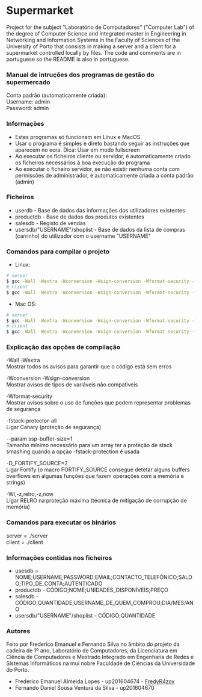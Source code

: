# Supermarket
Project for the subject "Laboratório de Computadores" ("Computer Lab") of the degree of Computer Science and integrated master in Engineering in Networking and Information Systems in the Faculty of Sciences of the University of Porto that consists in making a server and a client for a supermarket controlled locally by files. The code and comments are in portuguese so the README is also in portuguese.


### Manual de intruções dos programas de gestão do supermercado
Conta padrão (automaticamente criada): <br />
Username: admin <br />
Password: admin <br />


### Informações
* Estes programas só funcionam em Linux e MacOS
* Usar o programa é simples e direto bastando seguir as instruções que aparecem no ecra.
Dica: Usar em modo fullscreen
* Ao executar os ficheiros cliente ou servidor, é automaticamente criado os ficheiros 
necessários à boa execução do programa
* Ao executar o ficheiro servidor, se não existir nenhuma conta com permissões de administrador, 
é automaticamente criada a conta padrão (admin)


### Ficheiros
* userdb - Base de dados das informações dos utilizadores existentes
* productdb - Base de dados dos produtos existentes
* salesdb - Registo de vendas
* usersdb/"USERNAME"/shoplist - Base de dados da lista de compras (carrinho) do utilizador com o username "USERNAME"


### Comandos para compilar o projeto
* Linux:
```bash
# server
$ gcc -Wall -Wextra -Wconversion -Wsign-conversion -Wformat-security -fstack-protector-all --param ssp-buffer-size=1 -D_FORTIFY_SOURCE=2 -Wl,-z,relro,-z,now server.c -o server_linux
# client
$ gcc -Wall -Wextra -Wconversion -Wsign-conversion -Wformat-security -fstack-protector-all --param ssp-buffer-size=1 -D_FORTIFY_SOURCE=2 -Wl,-z,relro,-z,now client.c -o client_linux
```

* Mac OS:
```bash
# server
$ gcc -Wall -Wextra -Wconversion -Wsign-conversion -Wformat-security -fstack-protector-all --param ssp-buffer-size=1 -D_FORTIFY_SOURCE=2 server.c -o server_macos <br />
# client
$ gcc -Wall -Wextra -Wconversion -Wsign-conversion -Wformat-security -fstack-protector-all --param ssp-buffer-size=1 -D_FORTIFY_SOURCE=2 client.c -o client_macos <br />
```

### Explicação das opções de compilação
-Wall -Wextra <br />
Mostrar todos os avisos para garantir que o código está sem erros

-Wconversion -Wsign-conversion <br />
Mostrar avisos de tipos de variáveis não compativeis

-Wformat-security <br />
Mostrar avisos sobre o uso de funções que podem representar problemas de segurança

-fstack-protector-all <br />
Ligar Canary (proteção de segurança)

--param ssp-buffer-size=1 <br />
Tamanho mínimo necessário para um array ter a proteção de stack smashing quando a opção -fstack-protection é usada

-D_FORTIFY_SOURCE=2 <br />
Ligar Fortify (o macro FORTIFY_SOURCE consegue detetar alguns buffers overflows em algumas funções que fazem operações com a memória e strings)

-Wl,-z,relro,-z,now <br />
Ligar RELRO na proteção máxima (técnica de mitigação de corrupção de memória)


### Comandos para executar os binários
server = ./server <br />
client = ./client <br />


### Informações contidas nos ficheiros
* usesdb = NOME;USERNAME;PASSWORD;EMAIL;CONTACTO_TELEFÓNICO;SALDO;TIPO_DE_CONTA;AUTENTICADO
* productdb - CÓDIGO;NOME;UNIDADES_DISPONÍVEIS;PREÇO
* salesdb - CÓDIGO;QUANTIDADE;USERNAME_DE_QUEM_COMPROU;DIA/MES/ANO
* usersdb/"USERNAME"/shoplist - CÓDIGO;QUANTIDADE


### Autores
Feito por Frederico Emanuel e Fernando Silva no âmbito do projeto da cadeira de 1º ano, Laboratório de Computadores, da Licenciatura em Ciência de Computadores e Mestrado Integrado em Engenharia de Redes e Sistemas Informáticos na mui nobre Faculdade de Ciências da Universidade do Porto.

* Frederico Emanuel Almeida Lopes - up201604674 - [FredyR4zox](https://github.com/FredyR4zox)
* Fernando Daniel Sousa Ventura da Silva - up201604670
